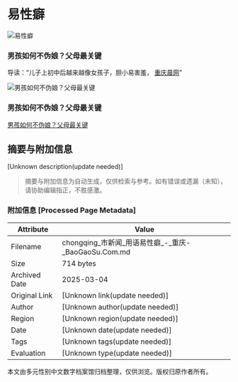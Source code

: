 # 易性癖

![易性癖](https://baogaosu.com/pic/randpoint7.jpg)

### 男孩如何不伪娘？父母最关键

导读：“儿子上初中后越来越像女孩子，胆小易害羞， [重庆晨网](http://www.cqcb.com/cbnews/cqnews/)”

![男孩如何不伪娘？父母最关键](https://baogaosu.com/pic/randpoint9.jpg)

### 男孩如何不伪娘？父母最关键

[男孩如何不伪娘？父母最关键](https://chongqing.baogaosu.com/xinwen/%E7%94%B7%E5%AD%A9%E5%A6%82%E4%BD%95%E4%B8%8D%E4%BC%AA%E5%A8%98%E7%88%B6%E6%AF%8D%E6%9C%80%E5%85%B3%E9%94%AE/30404600/ "男孩如何不伪娘？父母最关键")
<!-- tcd_original_link https://chongqing.baogaosu.com/yongyu/%E6%98%93%E6%80%A7%E7%99%96/366979/ -->


## 摘要与附加信息

<!-- tcd_abstract -->
[Unknown description(update needed)]
<!-- tcd_abstract_end -->

> 摘要与附加信息为自动生成，仅供检索与参考。如有错误或遗漏（未知），请协助编辑指正，不胜感激。

### 附加信息 [Processed Page Metadata]

| Attribute       | Value                                  |
|-----------------|----------------------------------------|
| Filename        | chongqing_市新闻_用语易性癖_-_重庆-_BaoGaoSu.Com.md                             |
| Size            | 714 bytes                           |
| Archived Date   | 2025-03-04                             |
| Original Link   | [Unknown link(update needed)]                       |
| Author          | [Unknown author(update needed)]                               |
| Region          | [Unknown region(update needed)]                               |
| Date            | [Unknown date(update needed)]                                 |
| Tags            | [Unknown tags(update needed)]                                 |
| Evaluation            | [Unknown type(update needed)]                                 |
<!-- tcd_table_end -->

本文由多元性别中文数字档案馆归档整理，仅供浏览。版权归原作者所有。
